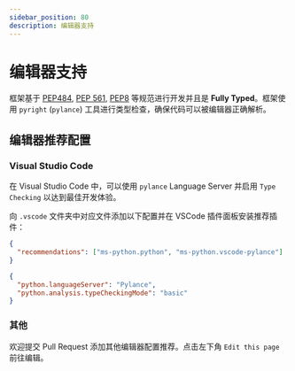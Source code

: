 ```yaml
---
sidebar_position: 80
description: 编辑器支持
---
```


# 编辑器支持

框架基于 [PEP484](https://www.python.org/dev/peps/pep-0484/), [PEP 561](https://www.python.org/dev/peps/pep-0517/), [PEP8](https://www.python.org/dev/peps/pep-0008/) 等规范进行开发并且是 **Fully Typed**。框架使用 `pyright` (`pylance`) 工具进行类型检查，确保代码可以被编辑器正确解析。

## 编辑器推荐配置

### Visual Studio Code

在 Visual Studio Code 中，可以使用 `pylance` Language Server 并启用 `Type Checking` 以达到最佳开发体验。

向 `.vscode` 文件夹中对应文件添加以下配置并在 VSCode 插件面板安装推荐插件：

```json title=extensions.json
{
  "recommendations": ["ms-python.python", "ms-python.vscode-pylance"]
}
```

```json title=settings.json
{
  "python.languageServer": "Pylance",
  "python.analysis.typeCheckingMode": "basic"
}
```

### 其他

欢迎提交 Pull Request 添加其他编辑器配置推荐。点击左下角 `Edit this page` 前往编辑。
